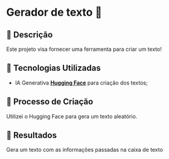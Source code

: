 # Gerador de texto 🌌

## 📒 Descrição
Este projeto visa fornecer uma ferramenta para criar um texto!

## 🤖 Tecnologias Utilizadas
- IA Generativa **[Hugging Face](https://huggingface.co/)** para criação dos textos;

## 🧐 Processo de Criação
Utilizei o Hugging Face para gera um texto aleatório.

## 🚀 Resultados
Gera um texto com as informações passadas na caixa de texto
